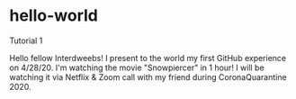 # hello-world
Tutorial 1

Hello fellow Interdweebs! I present to the world my first GitHub experience on 4/28/20.
I'm watching the movie "Snowpiercer" in 1 hour! I will be watching it via Netflix & Zoom call with my friend during CoronaQuarantine 2020.
